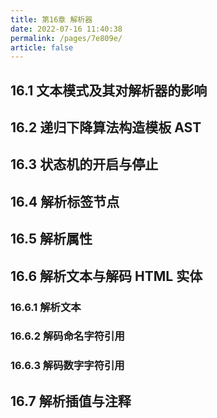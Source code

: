 ```yaml
---
title: 第16章 解析器
date: 2022-07-16 11:40:38
permalink: /pages/7e809e/
article: false
---
```

## 16.1 文本模式及其对解析器的影响

## 16.2 递归下降算法构造模板 AST

## 16.3 状态机的开启与停止

## 16.4 解析标签节点

## 16.5 解析属性

## 16.6 解析文本与解码 HTML 实体

### 16.6.1 解析文本

### 16.6.2 解码命名字符引用

### 16.6.3 解码数字字符引用

## 16.7 解析插值与注释
